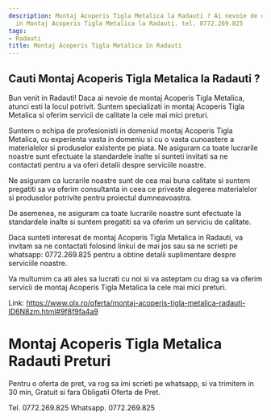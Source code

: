 ```yaml
---
description: Montaj Acoperis Tigla Metalica la Radauti ? Ai nevoie de un profesionist
  in Montaj Acoperis Tigla Metalica la Radauti. tel. 0772.269.825
tags:
- Radauti
title: Montaj Acoperis Tigla Metalica In Radauti
---
```



## Cauti Montaj Acoperis Tigla Metalica la Radauti ?

Bun venit in Radauti! Daca ai nevoie de montaj Acoperis Tigla Metalica, atunci esti la locul potrivit. 
Suntem specializati in montaj Acoperis Tigla Metalica si oferim servicii de calitate la cele mai mici preturi. 

Suntem o echipa de profesionisti in domeniul montaj Acoperis Tigla Metalica, cu experienta vasta in domeniu si cu o vasta cunoastere a materialelor si produselor existente pe piata. Ne asiguram ca toate lucrarile noastre sunt efectuate la standardele inalte si sunteti invitati sa ne contactati pentru a va oferi detalii despre serviciile noastre.

Ne asiguram ca lucrarile noastre sunt de cea mai buna calitate si suntem pregatiti sa va oferim consultanta in ceea ce priveste alegerea materialelor si produselor potrivite pentru proiectul dumneavoastra. 

De asemenea, ne asiguram ca toate lucrarile noastre sunt efectuate la standardele inalte si suntem pregatiti sa va oferim un serviciu de calitate. 

Daca sunteti interesat de montaj Acoperis Tigla Metalica in Radauti, va invitam sa ne contactati folosind linkul de mai jos sau sa ne scrieti pe whatsapp: 0772.269.825 pentru a obtine detalii suplimentare despre serviciile noastre. 

Va multumim ca ati ales sa lucrati cu noi si va asteptam cu drag sa va oferim servicii de montaj Acoperis Tigla Metalica la cele mai mici preturi. 

Link:  https://www.olx.ro/oferta/montaj-acoperis-tigla-metalica-radauti-ID6N8zm.html#9f8f9fa4a9

# Montaj Acoperis Tigla Metalica Radauti Preturi
Pentru o oferta de pret, va rog sa imi scrieti pe whatsapp, si va trimitem in 30 min, Gratuit si fara Obligatii Oferta de Pret.

Tel. 0772.269.825
Whatsapp. 0772.269.825